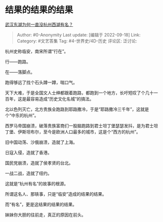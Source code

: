 # 结果的结果的结果
[武汉东湖为何一直没杭州西湖有名？](https://www.zhihu.com/question/265463586/answer/2677974935)

> Author: #0-Anonymity
> Last update: [编辑于 2022-09-18]
> Link:
> Category: #文艺答集
> Tag: #4-世界史/4D-历史
> 评论区:
> 泛讨论:

杭州史称临安，南宋所谓“行在”。

行——跑路。

在——落脚点。

跑得够远了找个石头蹲一蹲，喘口气。

天下大难，于是全国文人士绅都跟着跑路，都跑到一个地方，长吁短叹了个几十一百年，这是最容易造成“历史文化名城”的搞法。

北以色列灭亡，北方贵族全跑路到耶路撒冷，于是“耶路撒冷三千年”，这就是个“中东的杭州”。

西罗马帝国崩溃，破落贵族富商们一股脑跑路到君士坦丁堡瑟瑟发抖，是为君士坦丁堡、伊斯坦布尔，至今是欧洲人口最多的城市，这是个“西方的杭州”。

旧中国动荡、沙俄崩溃，造就了上海。

日寇入侵，造就了香港。

国民党崩溃，造就了侯孝贤的台北。

一战二战，造就了纽约。

这就是“杭州有名”的故事的根源。

所谓这名人、那轶事，只是“临安”造成的结果的结果。

而“有名”，更是这结果的结果的结果。

妹妹你大胆的往前走，真正的原因在前头。
